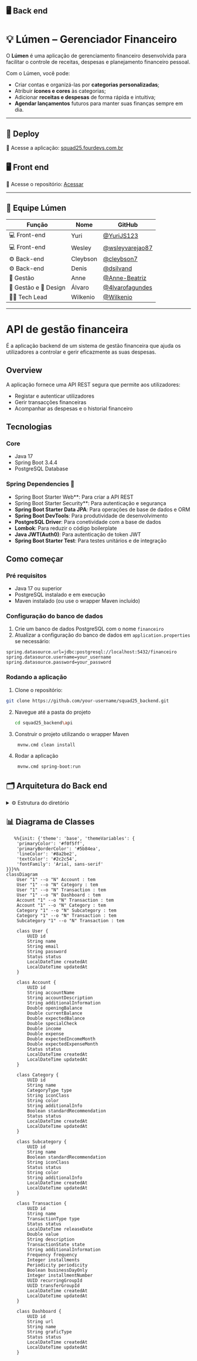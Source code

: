 ## 🖥️ Back end
# 💡 Lúmen – Gerenciador Financeiro

O **Lúmen** é uma aplicação de gerenciamento financeiro desenvolvida para facilitar o controle de receitas, despesas e planejamento financeiro pessoal.

Com o Lúmen, você pode:
- Criar contas e organizá-las por **categorias personalizadas**;
- Atribuir **ícones e cores** às categorias;
- Adicionar **receitas e despesas** de forma rápida e intuitiva;
- **Agendar lançamentos** futuros para manter suas finanças sempre em dia.

---

## 🚀 Deploy
🔗 Acesse a aplicação: [squad25.fourdevs.com.br](https://squad25.fourdevs.com.br) 

## 🖥️ Front end
🔗 Acesse o repositório: [Acessar](https://github.com/wilkenio/squad25_frontend.git)

---

## 🧠 Equipe Lúmen

| Função         | Nome               | GitHub                                   |
|----------------|--------------------|-------------------------------------------|
| 💻 Front-end   | Yuri           | [@YuriJS123](https://github.com/YuriJS123)    |
| 💻 Front-end   | Wesley           | [@wsleyvarejao87](https://github.com/wsleyvarejao87)    |
| ⚙️ Back-end    | Cleybson           | [@cleybson7](https://github.com/cleybson7)    |
| ⚙️ Back-end    | Denis           | [@dsilvand](https://github.com/dsilvand)    |
| 🧭 Gestão      | Anne         | [@Anne-Beatriz](https://github.com/Anne-Beatriz)|
| 🧭 Gestão e 🎨 Design    |  Álvaro      | [@4lvarofagundes](https://github.com/4lvarofagundes)|
| 👨‍💻 Tech Lead      | Wilkenio          | [@Wilkenio](https://github.com/wilkenio)    |

---

# API de gestão financeira

É a aplicação backend de um sistema de gestão financeira que ajuda os utilizadores a controlar e gerir eficazmente as suas despesas.

## Overview

A aplicação fornece uma API REST segura que permite aos utilizadores:
- Registar e autenticar utilizadores
- Gerir transacções financeiras
- Acompanhar as despesas e o historial financeiro

## Tecnologias

### Core
- Java 17
- Spring Boot 3.4.4
- PostgreSQL Database

### Spring Dependencies 🌱
- Spring Boot Starter Web**: Para criar a API REST
- Spring Boot Starter Security**: Para autenticação e segurança
- **Spring Boot Starter Data JPA**: Para operações de base de dados e ORM
- **Spring Boot DevTools**: Para produtividade de desenvolvimento
- **PostgreSQL Driver**: Para conetividade com a base de dados
- **Lombok**: Para reduzir o código boilerplate
- **Java JWT(Auth0)**: Para autenticação de token JWT
- **Spring Boot Starter Test**: Para testes unitários e de integração

## Como começar

### Pré requisitos
- Java 17 ou superior
- PostgreSQL instalado e em execução
- Maven instalado (ou use o wrapper Maven incluído)

### Configuração do banco de dados
1. Crie um banco de dados PostgreSQL com o nome `financeiro`
2. Atualizar a configuração do banco de dados em `application.properties` se necessário:
```properties
spring.datasource.url=jdbc:postgresql://localhost:5432/financeiro
spring.datasource.username=your_username
spring.datasource.password=your_password
```
### Rodando a aplicação

1. Clone o repositório:
```bash
git clone https://github.com/your-username/squad25_backend.git
```
2. Navegue até a pasta do projeto
   ```bash
   cd squad25_backend\api
   ```
3. Construir o projeto utilizando o wrapper Maven
   ```bash
    mvnw.cmd clean install
   ```
4. Rodar a aplicação
   ```bash
    mvnw.cmd spring-boot:run
   ```
## 🗂️ Arquitetura do Back end
<details>
<summary>⚙️ Estrutura do diretório</summary>

<pre>
<code>

📦api
 ┣ 📂src/main/java/com/financeiro/api
 ┃ ┣ 📂config
 ┃ ┃ ┗ ⚙️ SwaggerConfig.java
 ┃ ┣ 📂controller
 ┃ ┃ ┣ 🎮 AccountController.java
 ┃ ┃ ┣ 🎮 AuthController.java
 ┃ ┃ ┣ 🎮 CardController.java
 ┃ ┃ ┣ 🎮 CategoryController.java
 ┃ ┃ ┣ 🎮 DashboardController.java
 ┃ ┃ ┣ 🎮 SubcategoryController.java
 ┃ ┃ ┣ 🎮 SummariesController.java
 ┃ ┃ ┣ 🎮 TransactionController.java
 ┃ ┃ ┗ 🎮 UserController.java
 ┃ ┣ 📂domain
 ┃ ┃ ┣ 📂enums
 ┃ ┃ ┃ ┣ 🔄 CategoryType.java
 ┃ ┃ ┃ ┣ 🔄 Frequency.java
 ┃ ┃ ┃ ┣ 🔄 Periodicity.java
 ┃ ┃ ┃ ┣ 🔄 Status.java
 ┃ ┃ ┃ ┣ 🔄 TransactionState.java
 ┃ ┃ ┃ ┗ 🔄 TransactionType.java
 ┃ ┃ ┣ 🗃️ Account.java
 ┃ ┃ ┣ 🗃️ Card.java
 ┃ ┃ ┣ 🗃️ Category.java
 ┃ ┃ ┣ 🗃️ Dashboard.java
 ┃ ┃ ┣ 🗃️ Subcategory.java
 ┃ ┃ ┣ 🗃️ Transaction.java
 ┃ ┃ ┗ 🗃️ User.java
 ┃ ┣ 📂dto
 ┃ ┃ ┣ 📂accountDTO
 ┃ ┃ ┃ ┣ 📄 AccountCalculationRequestDTO.java
 ┃ ┃ ┃ ┣ 📄 AccountCalculationResponseDTO.java
 ┃ ┃ ┃ ┣ 📄 AccountRangeValueDTO.java
 ┃ ┃ ┃ ┣ 📄 AccountSummaryDTO.java
 ┃ ┃ ┃ ┣ 📄 AccountTransactionRequestDTO.java
 ┃ ┃ ┃ ┗ 📄 AccountTransactionResponseDTO.java
 ┃ ┃ ┣ 📂authDTO
 ┃ ┃ ┃ ┣ 📄 ApiResponse.java
 ┃ ┃ ┃ ┣ 📄 LoginRequestDTO.java
 ┃ ┃ ┃ ┣ 📄 RegisterRequestDTO.java
 ┃ ┃ ┃ ┗ 📄 ResponseDTO.java
 ┃ ┃ ┣ 📂cardDTO
 ┃ ┃ ┃ ┣ 📄 CardRequestDTO.java
 ┃ ┃ ┃ ┗ 📄 CardResponseDTO.java
 ┃ ┃ ┣ 📂categoryDTO
 ┃ ┃ ┃ ┣ 📄 CategoryListDTO.java
 ┃ ┃ ┃ ┣ 📄 CategoryRequestDTO.java
 ┃ ┃ ┃ ┣ 📄 CategoryResponseByIdDTO.java
 ┃ ┃ ┃ ┗ 📄 CategoryResponseDTO.java
 ┃ ┃ ┣ 📂dashboardDTO
 ┃ ┃ ┃ ┣ 📄 DashboardItemDTO.java
 ┃ ┃ ┃ ┣ 📄 DashboardRequestDTO.java
 ┃ ┃ ┃ ┗ 📄 DashboardResponseDTO.java
 ┃ ┃ ┣ 📂subcategoryDTO
 ┃ ┃ ┃ ┣ 📄 SubcategoryRequestDTO.java
 ┃ ┃ ┃ ┣ 📄 SubcategoryResponseDTO.java
 ┃ ┃ ┃ ┗ 📄 SubcategoryWithTransactionDTO.java
 ┃ ┃ ┣ 📂transactionDTO
 ┃ ┃ ┃ ┣ 📄 TransactionAdvancedFilterDTO.java
 ┃ ┃ ┃ ┣ 📄 TransactionFilterDTO.java
 ┃ ┃ ┃ ┣ 📄 TransactionRequestDTO.java
 ┃ ┃ ┃ ┗ 📄 TransactionResponseDTO.java
 ┃ ┃ ┗ 📂userDTO
 ┃ ┃   ┣ 📄 UserRequestDTO.java
 ┃ ┃   ┗ 📄 UserResponseDTO.java
 ┃ ┣ 📂infra
 ┃ ┃ ┣ 📂cors
 ┃ ┃ ┃ ┗ 🛡️ CorsConfig.java
 ┃ ┃ ┣ 📂exceptions
 ┃ ┃ ┃ ┣ ⚠️ GlobalExceptionHandler.java
 ┃ ┃ ┃ ┣ ⚠️ InvalidCredentialsException.java
 ┃ ┃ ┃ ┗ ⚠️ UserNotFoundException.java
 ┃ ┃ ┗ 📂security
 ┃ ┃   ┣ 🔒 SecurityConfig.java
 ┃ ┃   ┣ 🔒 SecurityFilter.java
 ┃ ┃   ┗ 🔒 TokenService.java
 ┃ ┣ 📂repository
 ┃ ┃ ┣ 💾 AccountRepository.java
 ┃ ┃ ┣ 💾 CardRepository.java
 ┃ ┃ ┣ 💾 CategoryRepository.java
 ┃ ┃ ┣ 💾 DashboardRepository.java
 ┃ ┃ ┣ 💾 SubcategoryRepository.java
 ┃ ┃ ┣ 💾 TransactionRepository.java
 ┃ ┃ ┗ 💾 UserRepository.java
 ┃ ┗ 📂service
 ┃   ┣ 📂impl
 ┃   ┃ ┣ ⚡ AccountServiceImpl.java
 ┃   ┃ ┣ ⚡ CardServiceImpl.java
 ┃   ┃ ┣ ⚡ CategoryServiceImpl.java
 ┃   ┃ ┣ ⚡ DashboardServiceImpl.java
 ┃   ┃ ┣ ⚡ SubcategoryServiceImpl.java
 ┃   ┃ ┣ ⚡ TransactionServiceImpl.java
 ┃   ┃ ┗ ⚡ UserServiceImpl.java
 ┃   ┣ 📂parser
 ┃   ┃ ┣ 📊 BancoDoBrasilCsvParser.java
 ┃   ┃ ┣ 📊 BancoInterCsvParser.java
 ┃   ┃ ┣ 📊 BradescoCsvParser.java
 ┃   ┃ ┗ 📊 PagBankCsvParser.java
 ┃   ┣ 🔧 AccountService.java
 ┃   ┣ 🔧 CardService.java
 ┃   ┣ 🔧 CategoryService.java
 ┃   ┣ 🔧 DashboardService.java
 ┃   ┣ 🔧 SubcategoryService.java
 ┃   ┗ 🔧 UserService.java
</code>
</pre>
</details>

## 📊 Diagrama de Classes

```mermaid
   %%{init: {'theme': 'base', 'themeVariables': {
    'primaryColor': '#f0f5ff',
    'primaryBorderColor': '#5b84ea',
    'lineColor': '#8a2be2',
    'textColor': '#2c2c54',
    'fontFamily': 'Arial, sans-serif'
}}}%%
classDiagram
    User "1" --o "N" Account : tem
    User "1" --o "N" Category : tem
    User "1" --o "N" Transaction : tem
    User "1" --o "N" Dashboard : tem
    Account "1" --o "N" Transaction : tem
    Account "1" --o "N" Category : tem
    Category "1" --o "N" Subcategory : tem
    Category "1" --o "N" Transaction : tem
    Subcategory "1" --o "N" Transaction : tem

    class User {
        UUID id
        String name
        String email
        String password
        Status status
        LocalDateTime createdAt
        LocalDateTime updatedAt
    }

    class Account {
        UUID id
        String accountName
        String accountDescription
        String additionalInformation
        Double openingBalance
        Double currentBalance
        Double expectedBalance
        Double specialCheck
        Double income
        Double expense
        Double expectedIncomeMonth
        Double expectedExpenseMonth
        Status status
        LocalDateTime createdAt
        LocalDateTime updatedAt
    }

    class Category {
        UUID id
        String name
        CategoryType type
        String iconClass
        String color
        String additionalInfo
        Boolean standardRecommendation
        Status status
        LocalDateTime createdAt
        LocalDateTime updatedAt
    }

    class Subcategory {
        UUID id
        String name
        Boolean standardRecommendation
        String iconClass
        Status status
        String color
        String additionalInfo
        LocalDateTime createdAt
        LocalDateTime updatedAt
    }

    class Transaction {
        UUID id
        String name
        TransactionType type
        Status status
        LocalDateTime releaseDate
        Double value
        String description
        TransactionState state
        String additionalInformation
        Frequency frequency
        Integer installments
        Periodicity periodicity
        Boolean businessDayOnly
        Integer installmentNumber
        UUID recurringGroupId
        UUID transferGroupId
        LocalDateTime createdAt
        LocalDateTime updatedAt
    }

    class Dashboard {
        UUID id
        String url
        String name
        String graficType
        Status status
        LocalDateTime createdAt
        LocalDateTime updatedAt
    }
```
